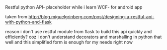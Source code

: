 Restful python API- placeholder while i learn WCF- for android app

taken from
http://blog.miguelgrinberg.com/post/designing-a-restful-api-with-python-and-flask

reason i don't use restful module from flask to build this api quickly and efficiently?
coz i don't understand decorators and marshalling in python that well and this simplified form is enough for my needs
right now